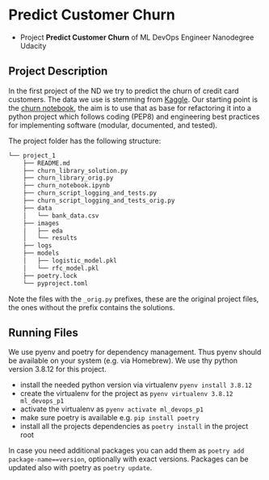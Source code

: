 # Predict Customer Churn

- Project **Predict Customer Churn** of ML DevOps Engineer Nanodegree Udacity

## Project Description
In the first project of the ND we try to predict the churn of credit card customers. The data we use is stemming from
[Kaggle](https://www.kaggle.com/sakshigoyal7/credit-card-customers/code). Our starting point is the
[churn notebook](churn_notebook.ipynb), the aim is to use that as base for refactoring it into a python project which
follows coding (PEP8) and engineering best practices for implementing software (modular, documented, and tested).

The project folder has the following structure:

```bash
└── project_1
    ├── README.md
    ├── churn_library_solution.py
    ├── churn_library_orig.py
    ├── churn_notebook.ipynb
    ├── churn_script_logging_and_tests.py
    ├── churn_script_logging_and_tests_orig.py
    ├── data
    │   └── bank_data.csv
    ├── images
    │   ├── eda
    │   └── results
    ├── logs
    ├── models
    │   ├── logistic_model.pkl
    │   └── rfc_model.pkl
    ├── poetry.lock
    └── pyproject.toml
```

Note the files with the `_orig.py` prefixes, these are the original project files, the ones without the prefix contains 
the solutions.


## Running Files
We use pyenv and poetry for dependency management. Thus pyenv should be available on your system (e.g. via Homebrew).
We use thy python version 3.8.12 for this project. 
- install the needed python version via virtualenv ` pyenv install 3.8.12 `
- create the virtualenv for the project as `pyenv virtualenv 3.8.12 ml_devops_p1`
- activate the virtualenv as `pyenv activate ml_devops_p1`
- make sure poetry is available e.g. `pip install poetry`
- install all the projects dependencies as `poetry install` in the project root

In case you need additional packages you can add them as `poetry add package-name==version`, optionally with exact 
versions. Packages can be updated also with poetry as `poetry update`.  






